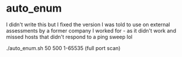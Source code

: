 # auto_enum

I didn't write this but I fixed the version I was told to use on external assessments by a former company I worked for - 
as it didn't work and missed hosts that didn't respond to a ping sweep lol

./auto_enum.sh 50 500 1-65535 (full port scan) 

